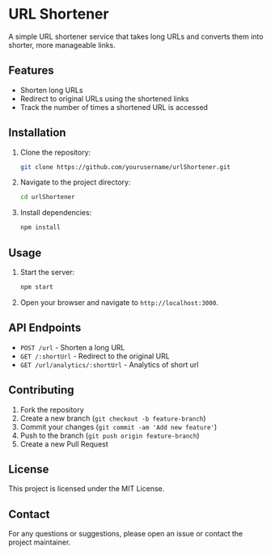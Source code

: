 # URL Shortener

A simple URL shortener service that takes long URLs and converts them into shorter, more manageable links.

## Features

- Shorten long URLs
- Redirect to original URLs using the shortened links
- Track the number of times a shortened URL is accessed

## Installation

1. Clone the repository:
    ```sh
    git clone https://github.com/yourusername/urlShortener.git
    ```
2. Navigate to the project directory:
    ```sh
    cd urlShortener
    ```
3. Install dependencies:
    ```sh
    npm install
    ```

## Usage

1. Start the server:
    ```sh
    npm start
    ```
2. Open your browser and navigate to `http://localhost:3000`.

## API Endpoints

- `POST /url` - Shorten a long URL
- `GET /:shortUrl` - Redirect to the original URL
- `GET /url/analytics/:shortUrl` - Analytics of short url
## Contributing

1. Fork the repository
2. Create a new branch (`git checkout -b feature-branch`)
3. Commit your changes (`git commit -am 'Add new feature'`)
4. Push to the branch (`git push origin feature-branch`)
5. Create a new Pull Request

## License

This project is licensed under the MIT License.

## Contact

For any questions or suggestions, please open an issue or contact the project maintainer.
